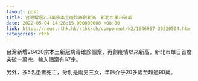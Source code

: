 ```yaml
---
layout: post
title: 台灣增逾2.8萬宗本土確診再創新高　新北市單日破萬
date: 2022-05-04 14:28:15.000000000 +08:00
link: https://news.rthk.hk/rthk/ch/component/k2/1646957-20220504.htm
categories: rthk
---
```


台灣新增28420宗本土新冠病毒確診個案，再創疫情以來新高，新北市單日首度突破一萬宗，輸入個案有67宗。

另外，多5名患者死亡，分別是兩男三女，年齡介乎20多歲至超過90歲。
